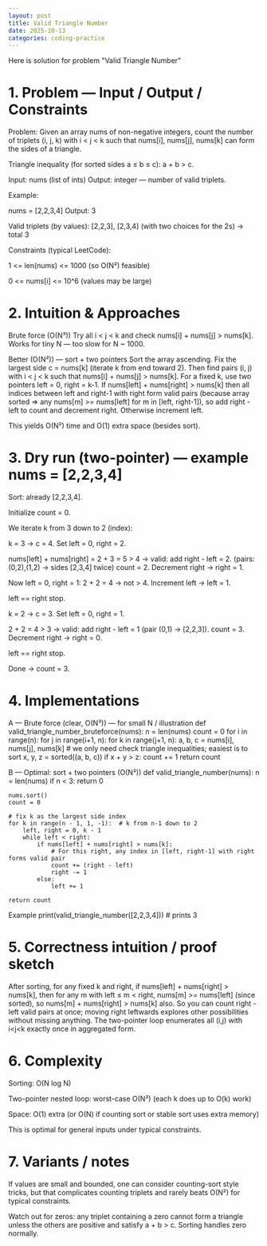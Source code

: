 ```yaml
---
layout: post
title: Valid Triangle Number
date: 2025-10-13
categories: coding-practice
---
```


Here is solution for problem "Valid Triangle Number"

# 1. Problem — Input / Output / Constraints

Problem: Given an array nums of non-negative integers, count the number of triplets (i, j, k) with i < j < k such that nums[i], nums[j], nums[k] can form the sides of a triangle.

Triangle inequality (for sorted sides a ≤ b ≤ c): a + b > c.

Input: nums (list of ints)
Output: integer — number of valid triplets.

Example:

nums = [2,2,3,4]
Output: 3

Valid triplets (by values):
[2,2,3], [2,3,4] (with two choices for the 2s) → total 3


Constraints (typical LeetCode):

1 <= len(nums) <= 1000 (so O(N²) feasible)

0 <= nums[i] <= 10^6 (values may be large)

# 2. Intuition & Approaches

Brute force (O(N³))
Try all i < j < k and check nums[i] + nums[j] > nums[k]. Works for tiny N — too slow for N ~ 1000.

Better (O(N²)) — sort + two pointers
Sort the array ascending. Fix the largest side c = nums[k] (iterate k from end toward 2). Then find pairs (i, j) with i < j < k such that nums[i] + nums[j] > nums[k]. For a fixed k, use two pointers left = 0, right = k-1. If nums[left] + nums[right] > nums[k] then all indices between left and right-1 with right form valid pairs (because array sorted ⇒ any nums[m] >= nums[left] for m in [left, right-1]), so add right - left to count and decrement right. Otherwise increment left.

This yields O(N²) time and O(1) extra space (besides sort).

# 3. Dry run (two-pointer) — example nums = [2,2,3,4]

Sort: already [2,2,3,4].

Initialize count = 0.

We iterate k from 3 down to 2 (index):

k = 3 → c = 4. Set left = 0, right = 2.

nums[left] + nums[right] = 2 + 3 = 5 > 4 → valid: add right - left = 2. (pairs: (0,2),(1,2) → sides [2,3,4] twice)
count = 2. Decrement right → right = 1.

Now left = 0, right = 1: 2 + 2 = 4 → not > 4. Increment left → left = 1.

left == right stop.

k = 2 → c = 3. Set left = 0, right = 1.

2 + 2 = 4 > 3 → valid: add right - left = 1 (pair (0,1) → [2,2,3]). count = 3. Decrement right → right = 0.

left == right stop.

Done → count = 3.

# 4. Implementations
A — Brute force (clear, O(N³)) — for small N / illustration
def valid_triangle_number_bruteforce(nums):
    n = len(nums)
    count = 0
    for i in range(n):
        for j in range(i+1, n):
            for k in range(j+1, n):
                a, b, c = nums[i], nums[j], nums[k]
                # we only need check triangle inequalities; easiest is to sort
                x, y, z = sorted((a, b, c))
                if x + y > z:
                    count += 1
    return count

B — Optimal: sort + two pointers (O(N²))
def valid_triangle_number(nums):
    n = len(nums)
    if n < 3:
        return 0

    nums.sort()
    count = 0

    # fix k as the largest side index
    for k in range(n - 1, 1, -1):  # k from n-1 down to 2
        left, right = 0, k - 1
        while left < right:
            if nums[left] + nums[right] > nums[k]:
                # For this right, any index in [left, right-1] with right forms valid pair
                count += (right - left)
                right -= 1
            else:
                left += 1

    return count

Example
print(valid_triangle_number([2,2,3,4]))  # prints 3

# 5. Correctness intuition / proof sketch

After sorting, for any fixed k and right, if nums[left] + nums[right] > nums[k], then for any m with left ≤ m < right, nums[m] >= nums[left] (since sorted), so nums[m] + nums[right] > nums[k] also. So you can count right - left valid pairs at once; moving right leftwards explores other possibilities without missing anything. The two-pointer loop enumerates all (i,j) with i<j<k exactly once in aggregated form.

# 6. Complexity

Sorting: O(N log N)

Two-pointer nested loop: worst-case O(N²) (each k does up to O(k) work)

Space: O(1) extra (or O(N) if counting sort or stable sort uses extra memory)

This is optimal for general inputs under typical constraints.

# 7. Variants / notes

If values are small and bounded, one can consider counting-sort style tricks, but that complicates counting triplets and rarely beats O(N²) for typical constraints.

Watch out for zeros: any triplet containing a zero cannot form a triangle unless the others are positive and satisfy a + b > c. Sorting handles zero normally.